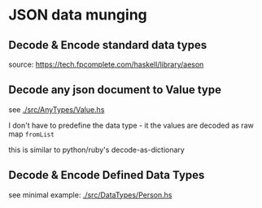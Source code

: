 # JSON data munging

## Decode & Encode standard data types

source: <https://tech.fpcomplete.com/haskell/library/aeson>

## Decode any json document to Value type

see [./src/AnyTypes/Value.hs](./src/AnyTypes/Value.hs)

I don't have to predefine the data type - it the values are decoded
as raw map `fromList`

this is similar to python/ruby's decode-as-dictionary

## Decode & Encode Defined Data Types

see minimal example:
[./src/DataTypes/Person.hs](./src/DataTypes/Person.hs)

